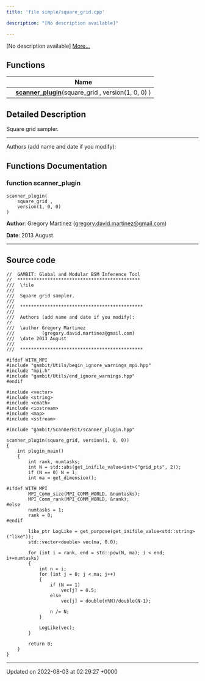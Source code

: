 ```yaml
---
title: 'file simple/square_grid.cpp'

description: "[No description available]"

---
```







[No description available] [More...](#detailed-description)

## Functions

|                | Name           |
| -------------- | -------------- |
| | **[scanner_plugin](/documentation/code/colliderbit_development/files/square__grid_8cpp/#function-scanner-plugin)**(square_grid , version(1, 0, 0) ) |

## Detailed Description


Square grid sampler.



------------------

Authors (add name and date if you modify): 


## Functions Documentation

### function scanner_plugin

```
scanner_plugin(
    square_grid ,
    version(1, 0, 0) 
)
```


**Author**: Gregory Martinez ([gregory.david.martinez@gmail.com](mailto:gregory.david.martinez@gmail.com)) 

**Date**: 2013 August



------------------




## Source code

```
//  GAMBIT: Global and Modular BSM Inference Tool
//  *********************************************
///  \file
///
///  Square grid sampler.
///
///  *********************************************
///
///  Authors (add name and date if you modify):
//
///  \author Gregory Martinez
///          (gregory.david.martinez@gmail.com)
///  \date 2013 August
///
///  *********************************************

#ifdef WITH_MPI
#include "gambit/Utils/begin_ignore_warnings_mpi.hpp"
#include "mpi.h"
#include "gambit/Utils/end_ignore_warnings.hpp"
#endif

#include <vector>
#include <string>
#include <cmath>
#include <iostream>
#include <map>
#include <sstream>

#include "gambit/ScannerBit/scanner_plugin.hpp"

scanner_plugin(square_grid, version(1, 0, 0))
{
    int plugin_main()
    {
        int rank, numtasks;
        int N = std::abs(get_inifile_value<int>("grid_pts", 2));
        if (N == 0) N = 1;
        int ma = get_dimension();
        
#ifdef WITH_MPI
        MPI_Comm_size(MPI_COMM_WORLD, &numtasks);
        MPI_Comm_rank(MPI_COMM_WORLD, &rank);
#else
        numtasks = 1;
        rank = 0;
#endif
        
        like_ptr LogLike = get_purpose(get_inifile_value<std::string>("like"));
        std::vector<double> vec(ma, 0.0);

        for (int i = rank, end = std::pow(N, ma); i < end; i+=numtasks)
        {
            int n = i;
            for (int j = 0; j < ma; j++)
            {
                if (N == 1)
                    vec[j] = 0.5;
                else
                    vec[j] = double(n%N)/double(N-1);
                
                n /= N;
            }

            LogLike(vec);
        }

        return 0;
    }
}
```


-------------------------------

Updated on 2022-08-03 at 02:29:27 +0000

